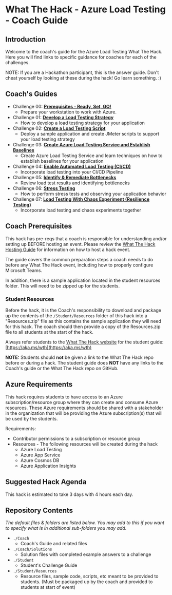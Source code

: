 # What The Hack - Azure Load Testing - Coach Guide

## Introduction
Welcome to the coach's guide for the Azure Load Testing What The Hack. Here you will find links to specific guidance for coaches for each of the challenges.  

NOTE: If you are a Hackathon participant, this is the answer guide. Don't cheat yourself by looking at these during the hack! Go learn something. :)

## Coach's Guides
- Challenge 00: **[Prerequisites - Ready, Set, GO!](./Solution-00.md)**
	 - Prepare your workstation to work with Azure.
- Challenge 01: **[Develop a Load Testing Strategy](./Solution-01.md)**
	 - How to develop a load testing strategy for your application
- Challenge 02: **[Create a Load Testing Script](./Solution-02.md)**
	 - Deploy a sample application and create JMeter scripts to support your load testing strategy
- Challenge 03: **[Create Azure Load Testing Service and Establish Baselines](./Solution-03.md)**
	 - Create Azure Load Testing Service and learn techniques on how to establish baselines for your application
- Challenge 04: **[Enable Automated Load Testing (CI/CD)](./Solution-04.md)**
	 - Incorporate load testing into your CI/CD Pipeline
- Challenge 05: **[Identify & Remediate Bottlenecks](./Solution-05.md)**
	 - Review load test results and identifying bottlenecks
- Challenge 06: **[Stress Testing](./Solution-06.md)**
	 - How to perform stress tests and observing your application behavior
- Challenge 07: **[Load Testing With Chaos Experiment (Resilience Testing)](./Solution-07.md)**
	 - Incorporate load testing and chaos experiments together

## Coach Prerequisites

This hack has pre-reqs that a coach is responsible for understanding and/or setting up BEFORE hosting an event. Please review the [What The Hack Hosting Guide](https://aka.ms/wthhost) for information on how to host a hack event.

The guide covers the common preparation steps a coach needs to do before any What The Hack event, including how to properly configure Microsoft Teams.

In addition, there is a sample application located in the student resources folder.  This will need to be zipped up for the students.
### Student Resources

Before the hack, it is the Coach's responsibility to download and package up the contents of the `/Student/Resources` folder of this hack into a "Resources.zip" file as this contains the sample application they will need for this hack. The coach should then provide a copy of the Resources.zip file to all students at the start of the hack.

Always refer students to the [What The Hack website](https://aka.ms/wth) for the student guide: [https://aka.ms/wth](https://aka.ms/wth)

**NOTE:** Students should **not** be given a link to the What The Hack repo before or during a hack. The student guide does **NOT** have any links to the Coach's guide or the What The Hack repo on GitHub.

## Azure Requirements

This hack requires students to have access to an Azure subscription/resource group where they can create and consume Azure resources. These Azure requirements should be shared with a stakeholder in the organization that will be providing the Azure subscription(s) that will be used by the students.

Requirements:

- Contributor permissions to a subscription or resource group
- Resources - The following resources will be created during the hack
	- Azure Load Testing
	- Azure App Service
	- Azure Cosmos DB
	- Azure Application Insights

## Suggested Hack Agenda
This hack is estimated to take 3 days with 4 hours each day.
## Repository Contents

_The default files & folders are listed below. You may add to this if you want to specify what is in additional sub-folders you may add._

- `./Coach`
  - Coach's Guide and related files
- `./Coach/Solutions`
  - Solution files with completed example answers to a challenge
- `./Student`
  - Student's Challenge Guide
- `./Student/Resources`
  - Resource files, sample code, scripts, etc meant to be provided to students. (Must be packaged up by the coach and provided to students at start of event)